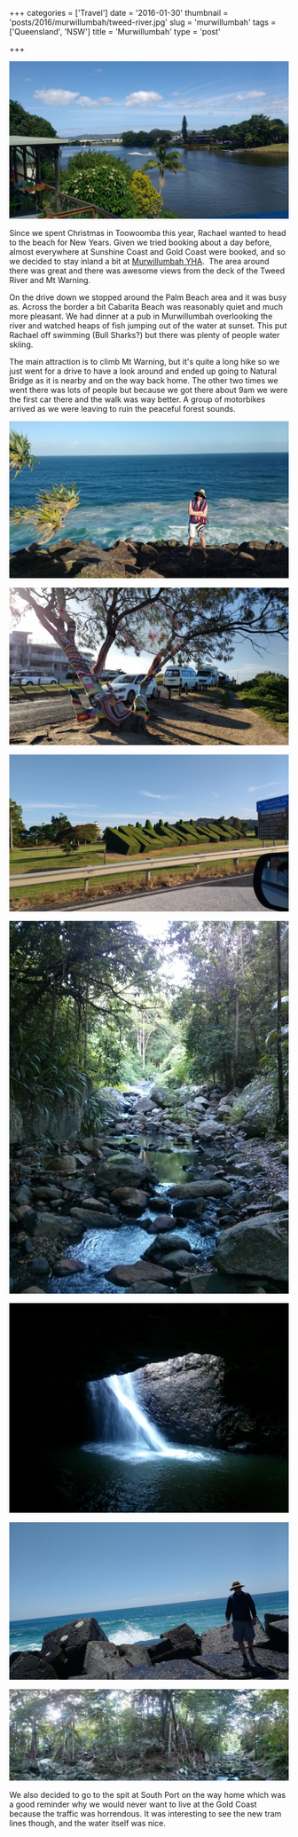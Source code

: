 +++
categories = ['Travel']
date = '2016-01-30'
thumbnail = 'posts/2016/murwillumbah/tweed-river.jpg'
slug = 'murwillumbah'
tags = ['Queensland', 'NSW']
title = 'Murwillumbah'
type = 'post'

+++

![tweed river](tweed-river.jpg)

Since we spent Christmas in Toowoomba this year, Rachael wanted to head to the beach for New Years. Given we tried booking about a day before, almost everywhere at Sunshine Coast and Gold Coast were booked, and so we decided to stay inland a bit at [Murwillumbah YHA](https://www.google.com.au/maps/place/Murwillumbah+YHA).  The area around there was great and there was awesome views from the deck of the Tweed River and Mt Warning.

On the drive down we stopped around the Palm Beach area and it was busy as. Across the border a bit Cabarita Beach was reasonably quiet and much more pleasant. We had dinner at a pub in Murwillumbah overlooking the river and watched heaps of fish jumping out of the water at sunset. This put Rachael off swimming (Bull Sharks?) but there was plenty of people water skiing.

The main attraction is to climb Mt Warning, but it's quite a long hike so we just went for a drive to have a look around and ended up going to Natural Bridge as it is nearby and on the way back home. The other two times we went there was lots of people but because we got there about 9am we were the first car there and the walk was way better. A group of motorbikes arrived as we were leaving to ruin the peaceful forest sounds.

![IMG_20160101_170006737](img_20160101_170006737.jpg "Cabarita Beach")

![IMG_20160101_171448688](img_20160101_171448688.jpg "Cabarita Beach")

![IMG_20160101_173619733](img_20160101_173619733.jpg "Interesting Cemetery Sign")

![IMG_20160102_060245](img_20160102_060245.jpg "Bottom of Mt Warning")

![IMG_20160102_081158](img_20160102_081158.jpg "Natural Bridge")

![IMG_20160102_095100793](img_20160102_095100793.jpg "The Spit at Southport")

![PANO_20160102_070312](pano_20160102_070312.jpg "Bottom of Mt Warning")

We also decided to go to the spit at South Port on the way home which was a good reminder why we would never want to live at the Gold Coast because the traffic was horrendous. It was interesting to see the new tram lines though, and the water itself was nice.